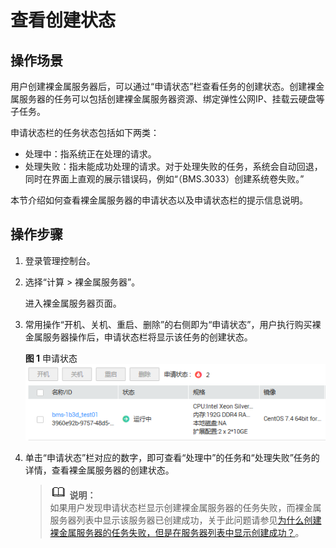 # 查看创建状态<a name="zh-cn_topic_0040657174"></a>

## 操作场景<a name="section49701611171023"></a>

用户创建裸金属服务器后，可以通过“申请状态”栏查看任务的创建状态。创建裸金属服务器的任务可以包括创建裸金属服务器资源、绑定弹性公网IP、挂载云硬盘等子任务。

申请状态栏的任务状态包括如下两类：

-   处理中：指系统正在处理的请求。
-   处理失败：指未能成功处理的请求。对于处理失败的任务，系统会自动回退，同时在界面上直观的展示错误码，例如“（BMS.3033）创建系统卷失败。”

本节介绍如何查看裸金属服务器的申请状态以及申请状态栏的提示信息说明。

## 操作步骤<a name="section40936232171845"></a>

1.  登录管理控制台。
2.  选择“计算 \> 裸金属服务器”。

    进入裸金属服务器页面。

3.  常用操作“开机、关机、重启、删除”的右侧即为“申请状态”，用户执行购买裸金属服务器操作后，申请状态栏将显示该任务的创建状态。

    **图 1**  申请状态<a name="fig1852313458263"></a>  
    ![](figures/申请状态.png "申请状态")

4.  单击“申请状态”栏对应的数字，即可查看“处理中”的任务和“处理失败”任务的详情，查看裸金属服务器的创建状态。

    >![](public_sys-resources/icon-note.gif) **说明：**   
    >如果用户发现申请状态栏显示创建裸金属服务器的任务失败，而裸金属服务器列表中显示该服务器已创建成功，关于此问题请参见[为什么创建裸金属服务器的任务失败，但是在服务器列表中显示创建成功？](https://support.huaweicloud.com/bms_faq/bms_faq_0019.html)。  


